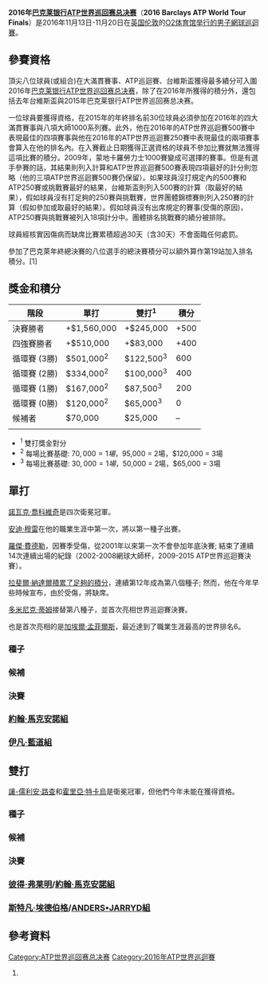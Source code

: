 **2016年[巴克莱银行](../Page/巴克莱银行.md "wikilink")[ATP世界巡回赛总决赛](../Page/ATP世界巡回赛总决赛.md "wikilink")**（**2016 Barclays ATP World Tour Finals**）是2016年11月13日-11月20日在[英国](https://zh.wikipedia.org/wiki/英国 "wikilink")[伦敦](../Page/伦敦.md "wikilink")的[O2体育馆举行的男子網球巡迴賽](https://zh.wikipedia.org/wiki/O2体育馆 "wikilink")。

## 參賽資格

頂尖八位球員(或組合)在大滿貫賽事、ATP巡迴賽、台維斯盃獲得最多績分可入圍2016年[巴克莱银行](../Page/巴克莱银行.md "wikilink")[ATP世界巡回赛总决赛](../Page/ATP世界巡回赛总决赛.md "wikilink")，除了在2016年所獲得的積分外，還包括去年台維斯盃與2015年巴克莱银行ATP世界巡回赛总决赛。

一位球員要獲得資格，在2015年的年終排名前30位球員必須參加在2016年的四大滿貫賽事與八項大師1000系列賽。此外，他在2016年的ATP世界巡迴賽500賽中表現最佳的四項賽事與他在2016年的ATP世界巡迴賽250賽中表現最佳的兩項賽事會算入在他的排名內。在入賽截止日期獲得正選資格的球員不參加比賽就無法獲得這項比賽的積分。2009年，蒙地卡羅勞力士1000賽變成可選擇的賽事。但是有選手參賽的話，其結果則列入計算和ATP世界巡迴賽500賽表現四項最好的計分則忽略（他的三項ATP世界巡迴賽500賽仍保留）。如果球員沒打規定內的500賽和ATP250賽或挑戰賽最好的結果，台維斯盃則列入500賽的計算（取最好的結果），假如球員沒有打足夠的250賽與挑戰賽，世界團體錦標賽則列入250賽的計算（假如參加或取最好的結果）。假如球員沒有出席規定的賽事(受傷的原因)，ATP250賽與挑戰賽被列入18項計分中。團體排名挑戰賽的績分被排除。

球員經核實因傷病而缺席比賽累積超過30天（含30天）不會面臨任何處罰。

參加了巴克萊年終總決賽的八位選手的總決賽積分可以額外算作第19站加入排名積分。\[1\]

## 獎金和積分

| 階段       | 單打                   | 雙打<sup>1</sup>       | 積分    |
| -------- | -------------------- | -------------------- | ----- |
| 決賽勝者     | \+$1,560,000         | \+$245,000           | \+500 |
| 四強賽勝者    | \+$510,000           | \+$83,000            | \+400 |
| 循環賽 (3勝) | $501,000<sup>2</sup> | $122,500<sup>3</sup> | 600   |
| 循環賽 (2勝) | $334,000<sup>2</sup> | $100,000<sup>3</sup> | 400   |
| 循環賽 (1勝) | $167,000<sup>2</sup> | $87,500<sup>3</sup>  | 200   |
| 循環賽 (0勝) | $120,000<sup>2</sup> | $65,000<sup>3</sup>  | 0     |
| 候補者      | $70,000              | $25,000              | –     |
|          |                      |                      |       |

  - <sup>1</sup> 雙打獎金對分
  - <sup>2</sup> 每場比賽基礎: $70,000 = 1場，$95,000 = 2場，$120,000 = 3場
  - <sup>3</sup> 每場比賽基礎: $30,000 = 1場，$50,000 = 2場，$65,000 = 3場

## 單打

[諾瓦克·喬科維奇](../Page/諾瓦克·喬科維奇.md "wikilink")是四次衛冕冠軍。

[安迪·穆雷](../Page/安迪·穆雷.md "wikilink")在他的職業生涯中第一次，將以第一種子出賽。

[羅傑·費德勒](https://zh.wikipedia.org/wiki/羅傑·費德勒 "wikilink")，因賽季受傷，從2001年以來第一次不會參加年底決賽; 結束了連續14次連續出場的紀錄（2002-2008網球大師杯，2009-2015 ATP世界巡迴賽決賽）。

[拉斐爾·納達爾積累了足夠的積分](https://zh.wikipedia.org/wiki/拉斐爾·納達爾 "wikilink")，連續第12年成為第八個種子; 然而，他在今年早些時候宣布，由於受傷，將缺席。

[多米尼克·蒂姆](../Page/多米尼克·蒂姆.md "wikilink")接替第八種子，並首次亮相世界巡迴賽決賽。

也是首次亮相的是[加埃爾·孟菲爾斯](https://zh.wikipedia.org/wiki/加埃爾·孟菲爾斯 "wikilink")，最近達到了職業生涯最高的世界排名6。

### 種子

### 候補

### 決賽

### [約翰·馬克安諾組](https://zh.wikipedia.org/wiki/約翰·馬克安諾 "wikilink")

### [伊凡·藍道組](https://zh.wikipedia.org/wiki/伊凡·藍道 "wikilink")

## 雙打

[讓-儒利安·路查](../Page/讓-儒利安·路查.md "wikilink")和[霍里亞·特卡烏](../Page/霍里亞·特卡烏.md "wikilink")是衛冕冠軍，但他們今年未能在獲得資格。

### 種子

### 候補

### 決賽

### [彼得·弗莱明](https://zh.wikipedia.org/wiki/彼得·弗莱明 "wikilink")/[約翰·馬克安諾組](https://zh.wikipedia.org/wiki/約翰·馬克安諾 "wikilink")

### [斯特凡·埃德伯格](../Page/斯特凡·埃德伯格.md "wikilink")/[ANDERS•JARRYD組](https://zh.wikipedia.org/wiki/ANDERS•JARRYD "wikilink")

## 參考資料

[Category:ATP世界巡回赛总决赛](https://zh.wikipedia.org/wiki/Category:ATP世界巡回赛总决赛 "wikilink") [Category:2016年ATP世界巡迴賽](https://zh.wikipedia.org/wiki/Category:2016年ATP世界巡迴賽 "wikilink")

1.